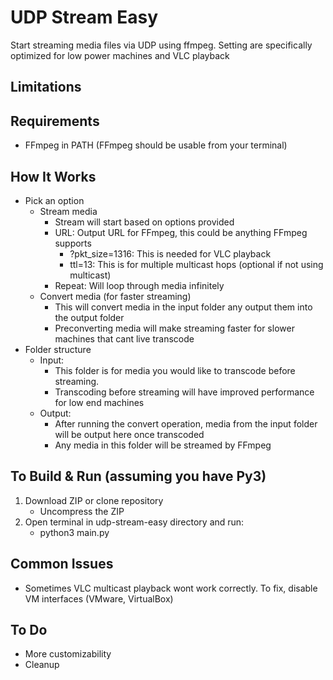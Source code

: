 # UDP Stream Easy
Start streaming media files via UDP using ffmpeg. Setting are specifically optimized for low power machines and VLC playback

## Limitations


## Requirements
- FFmpeg in PATH (FFmpeg should be usable from your terminal)

## How It Works
- Pick an option
  - Stream media
    - Stream will start based on options provided
    - URL: Output URL for FFmpeg, this could be anything FFmpeg supports
      - ?pkt_size=1316: This is needed for VLC playback
      - ttl=13: This is for multiple multicast hops (optional if not using multicast)
    - Repeat: Will loop through media infinitely
  - Convert media (for faster streaming)
    - This will convert media in the input folder any output them into the output folder
    - Preconverting media will make streaming faster for slower machines that cant live transcode
- Folder structure
  - Input:
    - This folder is for media you would like to transcode before streaming.
    - Transcoding before streaming will have improved performance for low end machines
  - Output:
    - After running the convert operation, media from the input folder will be output here once transcoded
    - Any media in this folder will be streamed by FFmpeg

## To Build & Run (assuming you have Py3)
1. Download ZIP or clone repository 
    - Uncompress the ZIP
2. Open terminal in udp-stream-easy directory and run:
    - python3 main.py
## Common Issues
 - Sometimes VLC multicast playback wont work correctly. To fix, disable VM interfaces (VMware, VirtualBox)
## To Do
  - More customizability 
  - Cleanup
